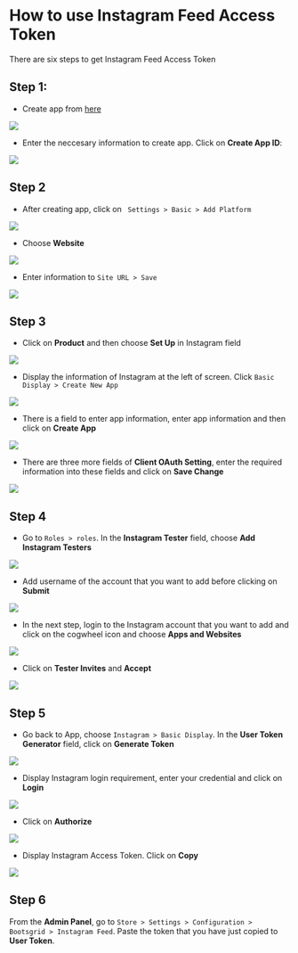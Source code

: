 # How to use Instagram Feed Access Token

There are six steps to get Instagram Feed Access Token

## Step 1: 
- Create app from [here](https://developers.facebook.com/)

![](https://i.imgur.com/kxtN5w8.png)

- Enter the neccesary information to create app. Click on **Create App ID**:

![](https://i.imgur.com/a8ysd0o.png)

## Step 2
- After creating app, click on `` Settings > Basic > Add Platform``

![](https://i.imgur.com/FmoxFzs.png)

- Choose **Website**

![](https://i.imgur.com/k9WTnJY.png)

- Enter information to ``Site URL > Save``

![](https://i.imgur.com/pNxBs4m.png)

## Step 3
- Click on **Product** and then choose **Set Up** in Instagram field

![](https://i.imgur.com/Imwm5BC.png)

- Display the information of Instagram at the left of screen. Click ``Basic Display > Create New App``

![](https://i.imgur.com/1JkCdKH.png)

- There is a field to enter app information, enter app information and then click on **Create App**

![](https://i.imgur.com/7XMuL6b.png)

- There are three more fields of **Client OAuth Setting**, enter the required information into these fields and click on **Save Change**

![](https://i.imgur.com/G4mgNwq.png)

## Step 4
- Go to ``Roles > roles``. In the **Instagram Tester** field, choose **Add Instagram Testers**

![](https://i.imgur.com/fuNbbjQ.png)

- Add username of the account that you want to add before clicking on **Submit**

![](https://i.imgur.com/jyVHbK0.png)

- In the next step, login to the Instagram account that you want to add and click on the cogwheel icon and choose **Apps and Websites**

![](https://i.imgur.com/k3Xl6Vz.png)

- Click on **Tester Invites** and **Accept**

![](https://i.imgur.com/gXNnO8x.png)

## Step 5

- Go back to App, choose ``Instagram > Basic Display``. In the **User Token Generator** field, click on **Generate Token**

![](https://i.imgur.com/mAGmMWy.png)

- Display Instagram login requirement, enter your credential and click on **Login**

![](https://i.imgur.com/zXfGyWC.png) 

- Click on **Authorize**

![](https://i.imgur.com/Xr7lmjb.png)

- Display Instagram Access Token. Click on **Copy**

![](https://i.imgur.com/ogbY45D.png)

## Step 6

From the **Admin Panel**, go to `` Store > Settings > Configuration > Bootsgrid > Instagram Feed ``. Paste the token that you have just copied to **User Token**.
